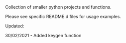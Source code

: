 Collection of smaller python projects and functions.

Please see specific README.d files for usage examples.

Updated:

30/02/2021 - Added keygen function